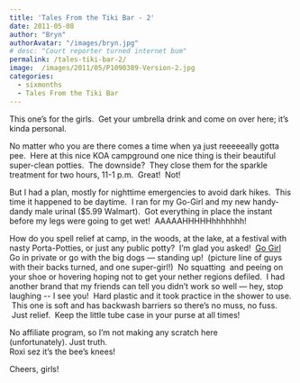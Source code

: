 ```yaml
---
title: 'Tales From the Tiki Bar - 2'
date: 2011-05-08
author: "Bryn"
authorAvatar: "/images/bryn.jpg"
# desc: "Court reporter turned internet bum"
permalink: /tales-tiki-bar-2/
image:  /images/2011/05/P1090389-Version-2.jpg
categories:
  - sixmonths
  - Tales From the Tiki Bar
---
```

This one’s for the girls.  Get your umbrella drink and come on over here; it’s kinda personal.

No matter who you are there comes a time when ya just reeeeeally gotta pee.  Here at this nice KOA campground one nice thing is their beautiful super-clean potties.  The downside?  They close them for the sparkle treatment for two hours, 11-1 p.m.  Great!  Not!

But I had a plan, mostly for nighttime emergencies to avoid dark hikes.  This time it happened to be daytime.  I ran for my Go-Girl and my new handy-dandy male urinal ($5.99 Walmart).  Got everything in place the instant before my legs were going to get wet!  AAAAAHHHHHhhhhhhh!

How do you spell relief at camp, in the woods, at the lake, at a festival with nasty Porta-Potties, or just any public potty?  I’m glad you asked!  [Go Girl](https://go-girl.com) Go in private or go with the big dogs &#8212; standing up!  (picture line of guys with their backs turned, and one super-girl!)  No squatting  and peeing on your shoe or hovering hoping not to get your nether regions defiled.  I had another brand that my friends can tell you didn’t work so well &#8212; hey, stop laughing -- I see you!  Hard plastic and it took practice in the shower to use.  This one is soft and has backwash barriers so there’s no muss, no fuss.  Just relief.  Keep the little tube case in your purse at all times!

No affiliate program, so I’m not making any scratch here (unfortunately). Just truth.  
Roxi sez it’s the bee’s knees!

Cheers, girls!